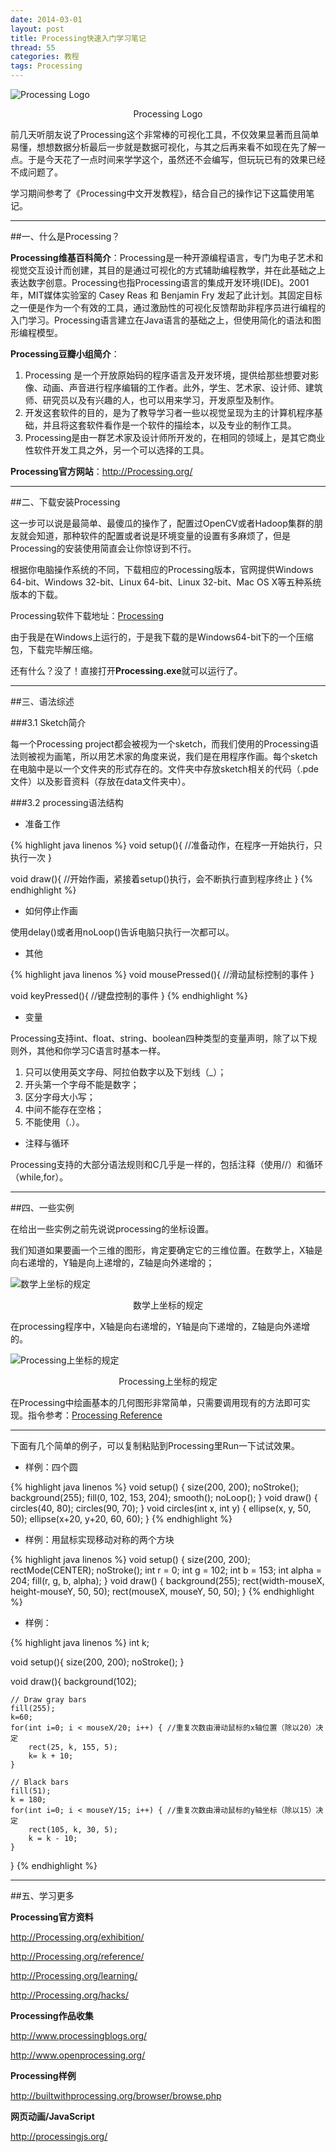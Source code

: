 ```yaml
---
date: 2014-03-01
layout: post
title: Processing快速入门学习笔记
thread: 55
categories: 教程
tags: Processing
---
```


![Processing Logo](/assets/2014-03-01-Processing-logo.png "Processing Logo")
<center>Processing Logo</center>

前几天听朋友说了Processing这个非常棒的可视化工具，不仅效果显著而且简单易懂，想想数据分析最后一步就是数据可视化，与其之后再来看不如现在先了解一点。于是今天花了一点时间来学学这个，虽然还不会编写，但玩玩已有的效果已经不成问题了。

学习期间参考了《Processing中文开发教程》，结合自己的操作记下这篇使用笔记。

----

##一、什么是Processing？

**Processing维基百科简介**：Processing是一种开源编程语言，专门为电子艺术和视觉交互设计而创建，其目的是通过可视化的方式辅助编程教学，并在此基础之上表达数字创意。Processing也指Processing语言的集成开发环境(IDE)。2001年，MIT媒体实验室的 Casey Reas 和 Benjamin Fry 发起了此计划。其固定目标之一便是作为一个有效的工具，通过激励性的可视化反馈帮助非程序员进行编程的入门学习。Processing语言建立在Java语言的基础之上，但使用简化的语法和图形编程模型。

**Processing豆瓣小组简介**：
1. Processing 是一个开放原始码的程序语言及开发环境，提供给那些想要对影像、动画、声音进行程序编辑的工作者。此外，学生、艺术家、设计师、建筑师、研究员以及有兴趣的人，也可以用来学习，开发原型及制作。
2. 开发这套软件的目的，是为了教导学习者一些以视觉呈现为主的计算机程序基础，并且将这套软件看作是一个软件的描绘本，以及专业的制作工具。 
3. Processing是由一群艺术家及设计师所开发的，在相同的领域上，是其它商业性软件开发工具之外，另一个可以选择的工具。 

**Processing官方网站**：<http://Processing.org/>


----------

##二、下载安装Processing

这一步可以说是最简单、最傻瓜的操作了，配置过OpenCV或者Hadoop集群的朋友就会知道，那种软件的配置或者说是环境变量的设置有多麻烦了，但是Processing的安装使用简直会让你惊讶到不行。

根据你电脑操作系统的不同，下载相应的Processing版本，官网提供Windows 64-bit、Windows 32-bit、Linux 64-bit、Linux 32-bit、Mac OS X等五种系统版本的下载。

Processing软件下载地址：[Processing](http://Processing.org/download/)

由于我是在Windows上运行的，于是我下载的是Windows64-bit下的一个压缩包，下载完毕解压缩。

还有什么？没了！直接打开**Processing.exe**就可以运行了。


----------

##三、语法综述

###3.1 Sketch简介

每一个Processing project都会被视为一个sketch，而我们使用的Processing语法则被视为画笔，所以用艺术家的角度来说，我们是在用程序作画。每个sketch在电脑中是以一个文件夹的形式存在的。文件夹中存放sketch相关的代码（.pde文件）以及影音资料（存放在data文件夹中）。

###3.2 processing语法结构

* 准备工作

{% highlight java linenos %}
void setup(){
//准备动作，在程序一开始执行，只执行一次
}

void draw(){
//开始作画，紧接着setup()执行，会不断执行直到程序终止
}
{% endhighlight %}

* 如何停止作画

使用delay()或者用noLoop()告诉电脑只执行一次都可以。

* 其他

{% highlight java linenos %}
void mousePressed(){
//滑动鼠标控制的事件
}

void keyPressed(){
//键盘控制的事件
}
{% endhighlight %}

* 变量

Processing支持int、float、string、boolean四种类型的变量声明，除了以下规则外，其他和你学习C语言时基本一样。

1. 只可以使用英文字母、阿拉伯数字以及下划线（_）；
2. 开头第一个字母不能是数字；
3. 区分字母大小写；
4. 中间不能存在空格；
5. 不能使用（.）。


* 注释与循环

Processing支持的大部分语法规则和C几乎是一样的，包括注释（使用//）和循环（while,for）。


----------

##四、一些实例

在给出一些实例之前先说说processing的坐标设置。

我们知道如果要画一个三维的图形，肯定要确定它的三维位置。在数学上，X轴是向右递增的，Y轴是向上递增的，Z轴是向外递增的；

![数学上坐标的规定](/assets/2014-03-01-Processing-xyz-math.png "数学上坐标的规定")
<center>数学上坐标的规定</center>

在processing程序中，X轴是向右递增的，Y轴是向下递增的，Z轴是向外递增的。

![Processing上坐标的规定](/assets/2014-03-01-Processing-xyz-pro.png "Processing上坐标的规定")
<center>Processing上坐标的规定</center>

在Processing中绘画基本的几何图形非常简单，只需要调用现有的方法即可实现。指令参考：[Processing Reference](http://www.Processing.org/reference/)

----

下面有几个简单的例子，可以复制粘贴到Processing里Run一下试试效果。

* 样例：四个圆

{% highlight java linenos %}
void setup() {
size(200, 200);
noStroke();
background(255);
fill(0, 102, 153, 204);
smooth();
noLoop();
}
void draw() {
circles(40, 80);
circles(90, 70);
}
void circles(int x, int y) {
ellipse(x, y, 50, 50);
ellipse(x+20, y+20, 60, 60);
}
{% endhighlight %}

* 样例：用鼠标实现移动对称的两个方块

{% highlight java linenos %}
void setup() {
size(200, 200);
rectMode(CENTER);
noStroke();
int r = 0;
int g = 102;
int b = 153;
int alpha = 204;
fill(r, g, b, alpha);
}
void draw() {
background(255);
rect(width-mouseX, height-mouseY, 50, 50);
rect(mouseX, mouseY, 50, 50);
}
{% endhighlight %}

* 样例：

{% highlight java linenos %}
int k;

void setup(){
    size(200, 200);
    noStroke();
}

void draw(){
    background(102);

    // Draw gray bars
    fill(255);
    k=60;
    for(int i=0; i < mouseX/20; i++) { //重复次数由滑动鼠标的x轴位置（除以20）决定
        rect(25, k, 155, 5);
        k= k + 10;
    }

    // Black bars
    fill(51);
    k = 180;
    for(int i=0; i < mouseY/15; i++) { //重复次数由滑动鼠标的y轴坐标（除以15）决定
        rect(105, k, 30, 5);
        k = k - 10;
    }
}
{% endhighlight %}

----

##五、学习更多

**Processing官方资料**

<http://Processing.org/exhibition/>

<http://Processing.org/reference/>

<http://Processing.org/learning/>

<http://Processing.org/hacks/>

**Processing作品收集**

<http://www.processingblogs.org/>

<http://www.openprocessing.org/>

**Processing样例**

<http://builtwithprocessing.org/browser/browse.php>

**网页动画/JavaScript**

<http://processingjs.org/>